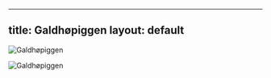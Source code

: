 


---
title: Galdhøpiggen
layout: default
---

![Galdhøpiggen](https://www.thebestviewpoints.com/wp-content/uploads/2020/05/AAA3851-Panorama-photoshopped.jpg)

![Galdhøpiggen](https://www.mountain-forecast.com/system/images/5974/large_illustration/Galdhopiggen.jpg)